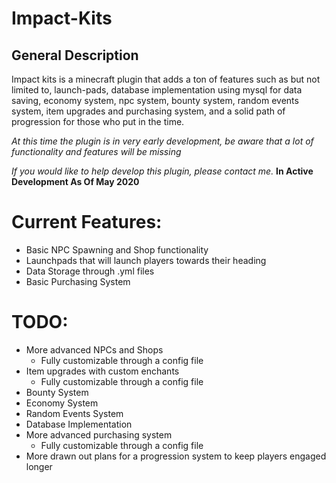 # Impact-Kits
 General Description
 -------
Impact kits is a minecraft plugin that adds a ton of features such as but not limited to, launch-pads, database implementation using mysql for data saving, economy system, npc system, bounty system, random events system, item upgrades and purchasing system, and a solid path of progression for those who put in the time. 

_At this time the plugin is in very early development, be aware that a lot of functionality and features will be missing_

_If you would like to help develop this plugin, please contact me._
**In Active Development As Of May 2020**

# **Current Features:**
* Basic NPC Spawning and Shop functionality
* Launchpads that will launch players towards their heading
* Data Storage through .yml files
* Basic Purchasing System

# **TODO:**
* More advanced NPCs and Shops
  * Fully customizable through a config file
* Item upgrades with custom enchants
  * Fully customizable through a config file
* Bounty System
* Economy System
* Random Events System
* Database Implementation
* More advanced purchasing system
  * Fully customizable through a config file
* More drawn out plans for a progression system to keep players engaged longer

